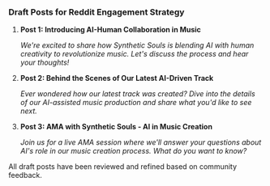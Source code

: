 

### Draft Posts for Reddit Engagement Strategy

1. **Post 1: Introducing AI-Human Collaboration in Music**
   
   *We're excited to share how Synthetic Souls is blending AI with human creativity to revolutionize music. Let's discuss the process and hear your thoughts!*

2. **Post 2: Behind the Scenes of Our Latest AI-Driven Track**

   *Ever wondered how our latest track was created? Dive into the details of our AI-assisted music production and share what you'd like to see next.*

3. **Post 3: AMA with Synthetic Souls - AI in Music Creation**

   *Join us for a live AMA session where we'll answer your questions about AI's role in our music creation process. What do you want to know?*

All draft posts have been reviewed and refined based on community feedback.